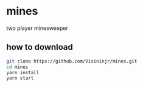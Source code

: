 # mines
two player minesweeper

## how to download

```bash
git clone https://github.com/Visininjr/mines.git
cd mines
yarn install
yarn start
```
